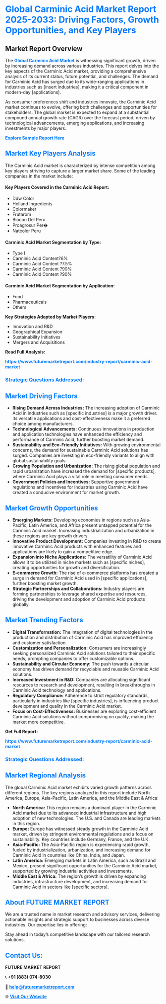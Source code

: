 <h1 style="color: #007BFF;">Global Carminic Acid Market Report 2025-2033: Driving Factors, Growth Opportunities, and Key Players</h1>

<section id="overview">
<h2>Market Report Overview</h2>
<p>The <a href="https://www.futuremarketreport.com/industry-report/carminic-acid-market" style="color: #007BFF; text-decoration: none;"><strong>Global Carminic Acid Market</strong></a> is witnessing significant growth, driven by increasing demand across various industries. This report delves into the key aspects of the Carminic Acid market, providing a comprehensive analysis of its current status, future potential, and challenges. The demand for Carminic Acid has surged due to its wide-ranging applications in industries such as [insert industries], making it a critical component in modern-day [applications].</p>
<p>As consumer preferences shift and industries innovate, the Carminic Acid market continues to evolve, offering both challenges and opportunities for stakeholders. The global market is expected to expand at a substantial compound annual growth rate (CAGR) over the forecast period, driven by technological advancements, emerging applications, and increasing investments by major players.</p>
</section>

<section id="overview">
<p><a href="https://www.futuremarketreport.com/request-sample/reportId=30807" style="color: #007BFF; text-decoration: none;"><strong>Explore Sample Report Here</strong></a></p>
</section>

<section id="key-players">
<h2 style="color: #007BFF;">Market Key Players Analysis</h2>
<p>The Carminic Acid market is characterized by intense competition among key players striving to capture a larger market share. Some of the leading companies in the market include:</p>
<h4>Key Players Covered in the Carminic Acid Report:</h4>
<ul><li>Ddw Color</li><li>Holland Ingredients</li><li>Colormaker</li><li>Frutarom</li><li>Biocon Del Peru</li><li>Proagrosur Per�</li><li>Natcolor Peru</li></ul>
<h4>Carminic Acid Market Segmentation by Type:</h4>
<ul><li>Type I</li><li>Carminic Acid Content?6%</li><li>Carminic Acid Content ?7.5%</li><li>Carminic Acid Content ?90%</li><li>Carminic Acid Content ?90%</li></ul>

<h4>Carminic Acid Market Segmentation by Application:</h4>
<ul><li>Food</li><li>Pharmaceuticals</li><li>Others</li></ul>
<p><strong>Key Strategies Adopted by Market Players:</strong></p>
<ul>
<li>Innovation and R&D</li>
<li>Geographical Expansion</li>
<li>Sustainability Initiatives</li>
<li>Mergers and Acquisitions</li>
</ul>
</section>

<section>
<p><strong>Read Full Analysis: </strong></p><a href="https://www.futuremarketreport.com/industry-report/carminic-acid-market" style="color: #007BFF; text-decoration: none;"><strong>https://www.futuremarketreport.com/industry-report/carminic-acid-market</strong></a>
<h3 style="color: #007BFF;">Strategic Questions Addressed:</h3>
</section>

<section id="driving-factors">
<h2 style="color: #007BFF;">Market Driving Factors</h2>
<ul>
<li><strong>Rising Demand Across Industries:</strong> The increasing adoption of Carminic Acid in industries such as [specific industries] is a major growth driver. Its versatile applications and cost-effectiveness make it a preferred choice among manufacturers.</li>
<li><strong>Technological Advancements:</strong> Continuous innovations in production and application technologies have enhanced the efficiency and performance of Carminic Acid, further boosting market demand.</li>
<li><strong>Sustainability and Eco-Friendly Initiatives:</strong> With growing environmental concerns, the demand for sustainable Carminic Acid solutions has surged. Companies are investing in eco-friendly variants to align with global sustainability goals.</li>
<li><strong>Growing Population and Urbanization:</strong> The rising global population and rapid urbanization have increased the demand for [specific products], where Carminic Acid plays a vital role in meeting consumer needs.</li>
<li><strong>Government Policies and Incentives:</strong> Supportive government regulations and incentives for industries using Carminic Acid have created a conducive environment for market growth.</li>
</ul>
</section>

<section id="growth-opportunities">
<h2 style="color: #007BFF;">Market Growth Opportunities</h2>
<ul>
<li><strong>Emerging Markets:</strong> Developing economies in regions such as Asia-Pacific, Latin America, and Africa present untapped potential for the Carminic Acid market. Increasing industrialization and urbanization in these regions are key growth drivers.</li>
<li><strong>Innovative Product Development:</strong> Companies investing in R&D to create innovative Carminic Acid products with enhanced features and applications are likely to gain a competitive edge.</li>
<li><strong>Expansion into Niche Applications:</strong> The versatility of Carminic Acid allows it to be utilized in niche markets such as [specific niches], creating opportunities for growth and diversification.</li>
<li><strong>E-commerce Growth:</strong> The rise of e-commerce platforms has created a surge in demand for Carminic Acid used in [specific applications], further boosting market growth.</li>
<li><strong>Strategic Partnerships and Collaborations:</strong> Industry players are forming partnerships to leverage shared expertise and resources, driving the development and adoption of Carminic Acid products globally.</li>
</ul>
</section>

<section id="trending-factors">
<h2 style="color: #007BFF;">Market Trending Factors</h2>
<ul>
<li><strong>Digital Transformation:</strong> The integration of digital technologies in the production and distribution of Carminic Acid has improved efficiency and customer satisfaction.</li>
<li><strong>Customization and Personalization:</strong> Consumers are increasingly seeking personalized Carminic Acid solutions tailored to their specific needs, prompting companies to offer customizable options.</li>
<li><strong>Sustainability and Circular Economy:</strong> The push towards a circular economy has driven demand for recyclable and reusable Carminic Acid solutions.</li>
<li><strong>Increased Investment in R&D:</strong> Companies are allocating significant resources to research and development, resulting in breakthroughs in Carminic Acid technology and applications.</li>
<li><strong>Regulatory Compliance:</strong> Adherence to strict regulatory standards, particularly in industries like [specific industries], is influencing product development and quality in the Carminic Acid market.</li>
<li><strong>Focus on Cost-Effectiveness:</strong> Businesses are exploring cost-efficient Carminic Acid solutions without compromising on quality, making the market more competitive.</li>
</ul>
</section>

<section>
<p><strong>Get Full Report: </strong></p><a href="https://www.futuremarketreport.com/industry-report/carminic-acid-market" style="color: #007BFF; text-decoration: none;"><strong>https://www.futuremarketreport.com/industry-report/carminic-acid-market</strong></a>
<h3 style="color: #007BFF;">Strategic Questions Addressed:</h3>
</section>


<section id="regional-analysis">
<h2 style="color: #007BFF;">Market Regional Analysis</h2>
<p>The global Carminic Acid market exhibits varied growth patterns across different regions. The key regions analyzed in this report include North America, Europe, Asia-Pacific, Latin America, and the Middle East & Africa:</p>
<ul>
<li><strong>North America:</strong> This region remains a dominant player in the Carminic Acid market due to its advanced industrial infrastructure and high adoption of new technologies. The U.S. and Canada are leading markets in this region.</li>
<li><strong>Europe:</strong> Europe has witnessed steady growth in the Carminic Acid market, driven by stringent environmental regulations and a focus on sustainability. Key countries include Germany, France, and the U.K.</li>
<li><strong>Asia-Pacific:</strong> The Asia-Pacific region is experiencing rapid growth, fueled by industrialization, urbanization, and increasing demand for Carminic Acid in countries like China, India, and Japan.</li>
<li><strong>Latin America:</strong> Emerging markets in Latin America, such as Brazil and Mexico, present significant opportunities for the Carminic Acid market, supported by growing industrial activities and investments.</li>
<li><strong>Middle East & Africa:</strong> The region’s growth is driven by expanding industries, infrastructure development, and increasing demand for Carminic Acid in sectors like [specific sectors].</li>
</ul>
</section>

<footer>
<h2 style="color: #007BFF;">About FUTURE MARKET REPORT</h2>
<p>We are a trusted name in market research and advisory services, delivering actionable insights and strategic support to businesses across diverse industries. Our expertise lies in offering:</p>

<p>Stay ahead in today’s competitive landscape with our tailored research solutions.</p>

<h2 style="color: #007BFF;">Contact Us:</h2>
<p><strong>FUTURE MARKET REPORT</strong></p>
<p>📞 <strong>+91 (883) 074-8030</strong></p>
<p>📧 <strong><a href="mailto:help@futuremarketreport.com" style="color: #007BFF;">help@futuremarketreport.com</a></strong></p>
<p>🌐 <strong><a href="https://www.futuremarketreport.com/" style="color: #007BFF;">Visit Our Website</a></strong></p>
</footer>